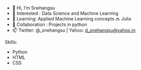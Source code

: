 - 👋 Hi, I’m Snehangsu
- 👀 Interested : Data Science and Machine Learning
- 🌱 Learning: Applied Machine Learning concepts 🔜 Julia
- 💞️ Collaboration : Projects in python
- 📫 Twitter: @_snehangsu | Yahoo: d_snehangsu@yahoo.in

Skills:
- Python
- HTML
- CSS

<!---
snehangsude/snehangsude is a ✨ special ✨ repository because its `README.md` (this file) appears on your GitHub profile.
You can click the Preview link to take a look at your changes.
--->

